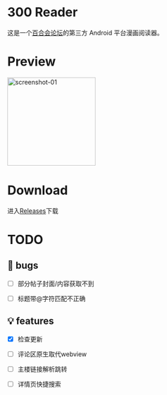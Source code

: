 # 300 Reader

这是一个[百合会论坛](https://bbs.yamibo.com/)的第三方 Android 平台漫画阅读器。

# Preview

<img src="./docs/yamibo_manga_reader-preview.gif" alt="screenshot-01" style="width: 200px;">

# Download

进入[Releases](https://github.com/duck123ducker/yamibo_manga_reader/releases)下载

# TODO

## 🐞 bugs

- [ ]  部分帖子封面/内容获取不到
      
- [ ]  标题带@字符匹配不正确

## 💡 features

- [x]  检查更新

- [ ]  评论区原生取代webview

- [ ]  主楼链接解析跳转

- [ ]  详情页快捷搜索

